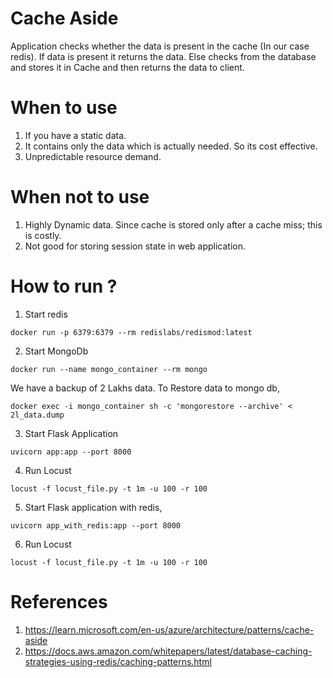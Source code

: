 # Cache Aside

Application checks whether the data is present in the cache (In our case redis). If data is present it returns the data. Else checks from the database and stores it in Cache and then returns the data to client.


# When to use

1. If you have a static data. 
2. It contains only the data which is actually needed. So its cost effective. 
3. Unpredictable resource demand. 


# When not to use

1. Highly Dynamic data. Since cache is stored only after a cache miss; this is costly. 
2. Not good for storing session state in web application. 


# How to run ?

1. Start redis

```
docker run -p 6379:6379 --rm redislabs/redismod:latest
```

2. Start MongoDb

```
docker run --name mongo_container --rm mongo
```
We have a backup of 2 Lakhs data. To Restore data to mongo db, 

```
docker exec -i mongo_container sh -c 'mongorestore --archive' < 2l_data.dump
```

3. Start Flask Application

```
uvicorn app:app --port 8000
```

4. Run Locust

```
locust -f locust_file.py -t 1m -u 100 -r 100
```

5. Start Flask application with redis, 

```
uvicorn app_with_redis:app --port 8000
```

6. Run Locust

```
locust -f locust_file.py -t 1m -u 100 -r 100
```



# References

1. https://learn.microsoft.com/en-us/azure/architecture/patterns/cache-aside
2. https://docs.aws.amazon.com/whitepapers/latest/database-caching-strategies-using-redis/caching-patterns.html